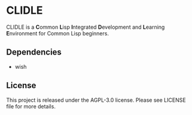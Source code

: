 # CLIDLE
CLIDLE is a **C**ommon **L**isp **I**ntegrated **D**evelopment and **L**earning **E**nvironment
for Common Lisp beginners.

## Dependencies
* wish

## License
This project is released under the AGPL-3.0 license.
Please see LICENSE file for more details.

